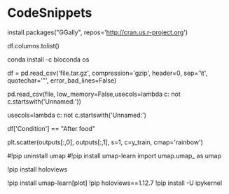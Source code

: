 # CodeSnippets

install.packages("GGally", repos='http://cran.us.r-project.org')

df.columns.tolist()

conda install -c bioconda os

df = pd.read_csv('file.tar.gz', compression='gzip', header=0, sep='\t', quotechar='"', error_bad_lines=False)

pd.read_csv(file, low_memory=False,usecols=lambda c: not c.startswith('Unnamed:'))

usecols=lambda c: not c.startswith('Unnamed:')

df['Condition'] == "After food"

plt.scatter(outputs[:,0], outputs[:,1], s=1, c=y_train, cmap='rainbow')




#!pip uninstall umap
#!pip install umap-learn
import umap.umap_ as umap

!pip install holoviews

!pip install umap-learn[plot]
!pip holoviews==1.12.7
!pip install -U ipykernel
